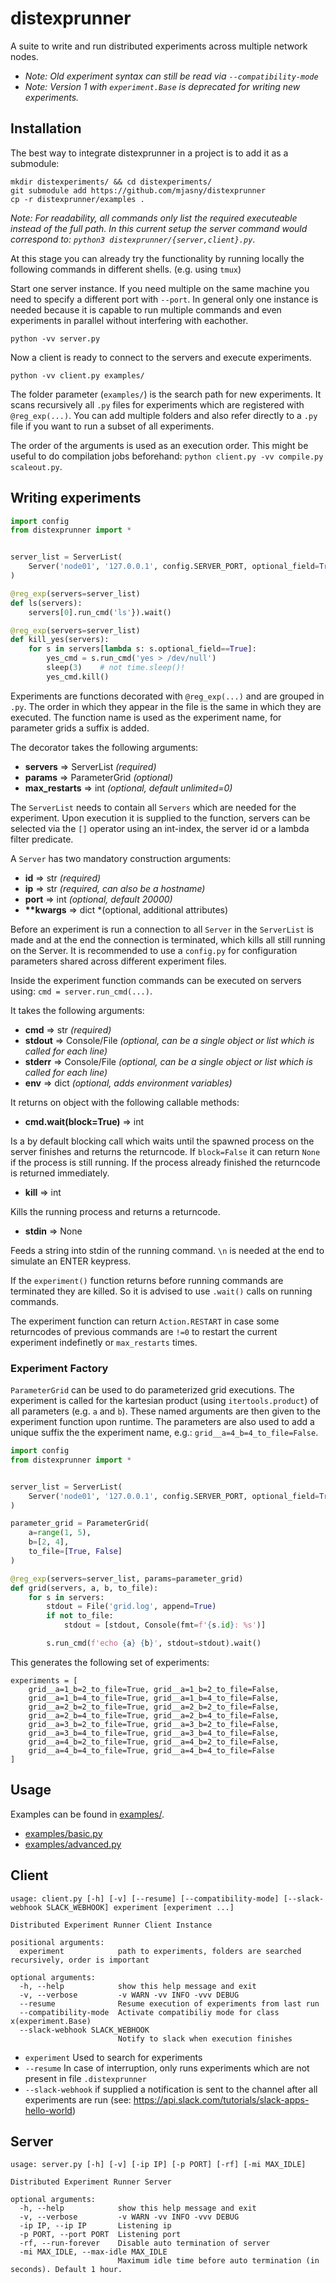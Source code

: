 # distexprunner

A suite to write and run distributed experiments across multiple network nodes.

* *Note: Old experiment syntax can still be read via `--compatibility-mode`*
* *Note: Version 1 with `experiment.Base` is deprecated for writing new experiments.*

## Installation

The best way to integrate distexprunner in a project is to add it as a submodule:

```
mkdir distexperiments/ && cd distexperiments/
git submodule add https://github.com/mjasny/distexprunner
cp -r distexprunner/examples .
```

*Note: For readability, all commands only list the required executeable instead of the full path. In this current setup the server command would correspond to: `python3 distexprunner/{server,client}.py`*.

At this stage you can already try the functionality by running locally the following commands in different shells. (e.g. using `tmux`)

Start one server instance. If you need multiple on the same machine you need to specify a different port with `--port`. In general only one instance is needed because it is capable to run multiple commands and even experiments in parallel without interfering with eachother.

`python -vv server.py`

Now a client is ready to connect to the servers and execute experiments.

`python -vv client.py examples/`

The folder parameter (`examples/`) is the search path for new experiments. It scans recursively all `.py` files for experiments which are registered with `@reg_exp(...)`. You can add multiple folders and also refer directly to a `.py` file if you want to run a subset of all experiments.

The order of the arguments is used as an execution order. This might be useful to do compilation jobs beforehand: `python client.py -vv compile.py scaleout.py`.



## Writing experiments

```python
import config
from distexprunner import *


server_list = ServerList(
    Server('node01', '127.0.0.1', config.SERVER_PORT, optional_field=True),
)

@reg_exp(servers=server_list)
def ls(servers):
    servers[0].run_cmd('ls'}).wait()

@reg_exp(servers=server_list)
def kill_yes(servers):
    for s in servers[lambda s: s.optional_field==True]:
        yes_cmd = s.run_cmd('yes > /dev/null')
        sleep(3)    # not time.sleep()!
        yes_cmd.kill()
```

Experiments are functions decorated with `@reg_exp(...)` and are grouped in `.py`. The order in which they appear in the file is the same in which they are executed. The function name is used as the experiment name, for parameter grids a suffix is added.

The decorator takes the following arguments:
- **servers** => ServerList *(required)*
- **params** => ParameterGrid *(optional)*
- **max_restarts** => int *(optional, default unlimited=0)*

The `ServerList` needs to contain all `Servers` which are needed for the experiment. Upon execution it is supplied to the function, servers can be selected via the `[]` operator using an int-index, the server id or a lambda filter predicate.

A `Server` has two mandatory construction arguments: 
- **id** => str *(required)*
- **ip** => str *(required, can also be a hostname)*
- **port** => int *(optional, default 20000)*
- **\*\*kwargs** => dict *(optional, additional attributes)

Before an experiment is run a connection to all `Server` in the `ServerList` is made and at the end the connection is terminated, which kills all still running on the Server. It is recommended to use a `config.py` for configuration parameters shared across different experiment files.

Inside the experiment function commands can be executed on servers using: `cmd = server.run_cmd(...)`. 

It takes the following arguments:
- **cmd** => str *(required)*
- **stdout** => Console/File *(optional, can be a single object or list which is called for each line)*
- **stderr** => Console/File *(optional, can be a single object or list which is called for each line)*
- **env** => dict *(optional, adds environment variables)*


It returns on object with the following callable methods:

- **cmd.wait(block=True)** => int

Is a by default blocking call which waits until the spawned process on the server finishes and returns the returncode. If `block=False` it can return `None` if the process is still running. If the process already finished the returncode is returned immediately. 
- **kill** => int

Kills the running process and returns a returncode.

- **stdin** => None

Feeds a string into stdin of the running command. `\n` is needed at the end to simulate an ENTER keypress.

If the `experiment()` function returns before running commands are terminated they are killed. So it is advised to use `.wait()` calls on running commands.

The experiment function can return `Action.RESTART` in case some returncodes of previous commands are `!=0` to restart the current experiment indefinetly or `max_restarts` times.


### Experiment Factory

`ParameterGrid` can be used to do parameterized grid executions. The experiment is called for the kartesian product (using `itertools.product`) of all parameters (e.g. `a` and `b`). These named arguments are then given to the experiment function upon runtime. The parameters are also used to add a unique suffix the the experiment name, e.g.: `grid__a=4_b=4_to_file=False`.

```python
import config
from distexprunner import *


server_list = ServerList(
    Server('node01', '127.0.0.1', config.SERVER_PORT, optional_field=True),
)

parameter_grid = ParameterGrid(
    a=range(1, 5),
    b=[2, 4],
    to_file=[True, False]
)

@reg_exp(servers=server_list, params=parameter_grid)
def grid(servers, a, b, to_file):
    for s in servers:
        stdout = File('grid.log', append=True)
        if not to_file:
            stdout = [stdout, Console(fmt=f'{s.id}: %s')]

        s.run_cmd(f'echo {a} {b}', stdout=stdout).wait()


```

This generates the following set of experiments:

```
experiments = [
    grid__a=1_b=2_to_file=True, grid__a=1_b=2_to_file=False, 
    grid__a=1_b=4_to_file=True, grid__a=1_b=4_to_file=False, 
    grid__a=2_b=2_to_file=True, grid__a=2_b=2_to_file=False, 
    grid__a=2_b=4_to_file=True, grid__a=2_b=4_to_file=False, 
    grid__a=3_b=2_to_file=True, grid__a=3_b=2_to_file=False, 
    grid__a=3_b=4_to_file=True, grid__a=3_b=4_to_file=False, 
    grid__a=4_b=2_to_file=True, grid__a=4_b=2_to_file=False, 
    grid__a=4_b=4_to_file=True, grid__a=4_b=4_to_file=False 
]
```


## Usage

Examples can be found in [examples/](experiments/).
- [examples/basic.py](experiments/basic.py)
- [examples/advanced.py](experiments/advanced.py)



## Client

```
usage: client.py [-h] [-v] [--resume] [--compatibility-mode] [--slack-webhook SLACK_WEBHOOK] experiment [experiment ...]

Distributed Experiment Runner Client Instance

positional arguments:
  experiment            path to experiments, folders are searched recursively, order is important

optional arguments:
  -h, --help            show this help message and exit
  -v, --verbose         -v WARN -vv INFO -vvv DEBUG
  --resume              Resume execution of experiments from last run
  --compatibility-mode  Activate compatibiliy mode for class x(experiment.Base)
  --slack-webhook SLACK_WEBHOOK
                        Notify to slack when execution finishes

```

- `experiment` Used to search for experiments
- `--resume` In case of interruption, only runs experiments which are not present in file `.distexprunner`
- `--slack-webhook` if supplied a notification is sent to the channel after all experiments are run (see: https://api.slack.com/tutorials/slack-apps-hello-world)



## Server

```
usage: server.py [-h] [-v] [-ip IP] [-p PORT] [-rf] [-mi MAX_IDLE]

Distributed Experiment Runner Server

optional arguments:
  -h, --help            show this help message and exit
  -v, --verbose         -v WARN -vv INFO -vvv DEBUG
  -ip IP, --ip IP       Listening ip
  -p PORT, --port PORT  Listening port
  -rf, --run-forever    Disable auto termination of server
  -mi MAX_IDLE, --max-idle MAX_IDLE
                        Maximum idle time before auto termination (in seconds). Default 1 hour.
```
